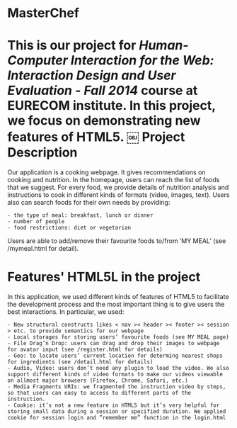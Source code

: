 # MasterChef

This is our project for *Human-Computer Interaction for the Web: Interaction Design and User Evaluation - Fall 2014* course at EURECOM institute. In this project, we focus on demonstrating new features of HTML5. 
￼ 
Project Description
======
Our application is a cooking webpage. It gives recommendations on cooking and nutrition. In the homepage, users can reach the list of foods that we suggest. For every food, we provide details of nutrition analysis and instructions to cook in different kinds of formats (video, images, text). Users also can search foods for their own needs by providing:

	- the type of meal: breakfast, lunch or dinner
	- number of people
	- food restrictions: diet or vegetarian
Users are able to add/remove their favourite foods to/from ’MY MEAL’ (see /mymeal.html for detail).


Features' HTML5L in the project
======
In this application, we used different kinds of features of HTML5 to facilitate the development process and the most important thing is to give users the best interactions. In particular, we used:

	- New structural constructs likes < nav >< header >< footer >< session > etc. to provide semantics for our webpage
	- Local storages for storing users’ favourite foods (see MY MEAL page)
	- File Drag’n Drop: users can drag and drop their images to webpage for avatar input (see /register.html for details)
	- Geo: to locate users’ current location for determing nearest shops for ingredients (see /detail.html for details)
	- Audio, Video: users don’t need any plugin to load the video. We also support different kinds of video formats to make our videos viewable on allmost major browsers (Firefox, Chrome, Safari, etc.)
	- Media Fragments URIs: we fragmented the instruction video by steps, so that users can easy to access to different parts of the instruction.
	- Cookie: it’s not a new feature in HTML5 but it’s very helpful for storing small data during a session or specified duration. We applied cookie for session login and ”remember me” function in the login.html

